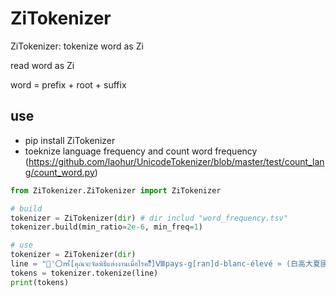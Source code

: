 # ZiTokenizer

ZiTokenizer: tokenize word as Zi

read word as Zi

word = prefix + root + suffix


## use
* pip install ZiTokenizer
* toeknize language frequency and count word frequency (https://github.com/laohur/UnicodeTokenizer/blob/master/test/count_lang/count_word.py)
```python
from ZiTokenizer.ZiTokenizer import ZiTokenizer

# build 
tokenizer = ZiTokenizer(dir) # dir includ "word_frequency.tsv"
tokenizer.build(min_ratio=2e-6, min_freq=1)

# use
tokenizer = ZiTokenizer(dir)
line = "'〇㎡[คุณจะจัดพิธีแต่งงานเมื่อไรคะัีิ์ื็ํึ]Ⅷpays-g[ran]d-blanc-élevé » (白高大夏國)😀熇'\x0000𧭏"
tokens = tokenizer.tokenize(line)
print(tokens)
```
